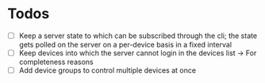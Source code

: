 # Todos
* [ ] Keep a server state to which can be subscribed through the cli; the state gets polled on the server on a per-device basis in a fixed interval 
* [ ] Keep devices into which the server cannot login in the devices list -> For completeness reasons
* [ ] Add device groups to control multiple devices at once